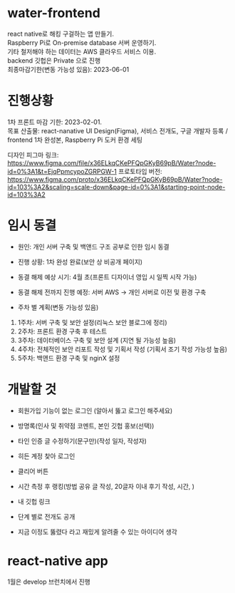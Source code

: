 # water-frontend
react native로 해킹 구걸하는 앱 만들기.    
Raspberry Pi로 On-premise database 서버 운영하기.  
기타 철저해야 하는 데이터는 AWS 클라우드 서비스 이용.   
backend 깃헙은 Private 으로 진행     
최종마감기한(변동 가능성 있음): 2023-06-01       

# 진행상황
1차 프론트 마감 기한: 2023-02-01.         
목표 산출물: react-nanative UI Design(Figma), 서비스 전개도, 구글 개발자 등록 / frontend 1차 완성본, Raspberry Pi 도커 환경 세팅   
   
디자인 피그마 링크: https://www.figma.com/file/x36ELkqCKePFQpGKyB69pB/Water?node-id=0%3A1&t=EjqPpmcypoZGRPGW-1
프로토타입 버전: https://www.figma.com/proto/x36ELkqCKePFQpGKyB69pB/Water?node-id=103%3A2&scaling=scale-down&page-id=0%3A1&starting-point-node-id=103%3A2    

# 임시 동결
- 원인: 개인 서버 구축 및 백앤드 구조 공부로 인한 임시 동결
- 진행 상황: 1차 완성 완료(보안 상 비공개 페이지)
- 동결 해제 예상 시기: 4월 초(프론트 디자이너 영입 시 일찍 시작 가능)
- 동결 해제 전까지 진행 예정: 서버 AWS -> 개인 서버로 이전 및 환경 구축

- 주차 별 계획(변동 가능성 있음)
1) 1주차: 서버 구축 및 보안 설정(리눅스 보안 블로그에 정리)
2) 2주차: 프론트 환경 구축 후 테스트
3) 3주차: 데이터베이스 구축 및 보안 설계 (지연 될 가능성 높음)
4) 4주차: 전체적인 보안 리포트 작성 및 기획서 작성 (기획서 조기 작성 가능성 높음)
5) 5주차: 백앤드 환경 구축 및 nginX 설정

# 개발할 것
- 회원가입 기능이 없는 로그인 (알아서 뚫고 로그인 해주세요)
- 방명록(인사 및 취약점 코멘트, 본인 깃헙 홍보(선택))
- 타인 인증 글 수정하기(문구만)(작성 일자, 작성자)
- 히든 계정 찾아 로그인
- 클리어 버튼
- 시간 측정 후 랭킹(방법 공유 글 작성, 20글자 이내 후기 작성, 시간, )
- 내 깃헙 링크

- 단계 별로 전개도 공개
- 지금 이정도 뚫렸다 라고 재밌게 알려줄 수 있는 아이디어 생각

# react-native app
1월은 develop 브런치에서 진행

